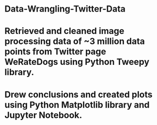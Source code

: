 # Data-Wrangling-Twitter-Data

# Retrieved and cleaned image processing data of ~3 million data points from Twitter page WeRateDogs using Python Tweepy library. 
# Drew conclusions and created plots using Python Matplotlib library and Jupyter Notebook. 
